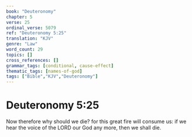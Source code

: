 ```yaml
---
book: "Deuteronomy"
chapter: 5
verse: 25
ordinal_verse: 5079
ref: "Deuteronomy 5:25"
translation: "KJV"
genre: "Law"
word_count: 29
topics: []
cross_references: []
grammar_tags: [conditional, cause-effect]
thematic_tags: [names-of-god]
tags: ["Bible","KJV","Deuteronomy"]
---
```


# Deuteronomy 5:25

Now therefore why should we die? for this great fire will consume us: if we hear the voice of the LORD our God any more, then we shall die.
